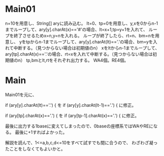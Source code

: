 # Main01
n=10を用意し、String[] aryに読み込む。
lt=0、tp=0を用意し、y,xを0からn-1までループして、ary[y].charAt(x)=='#'の場合、lt=x+1,tp=y+1を入れて、
ループを終了させるためx=n,y=nを入れる。
ループが終了したら、rt=n、bm=nを用意し、
yをtpからn-1までループして、ary[y].charAt(lt)=='.'の場合、bm=yを入れて中断する。（見つからない場合は初期値のn）
xをltからn-1までループして、ary[tp].charAt(x)=='.'の場合、rt=xを入れて中断する。（見つからない場合は初期値のn）
tp,bmとlt,rtをそれぞれ出力する。
WA4個。RE4個。

# Main
Main01を元に、

if (ary[y].charAt(lt)=='.') {
を
if (ary[y].charAt(lt-1)=='.') {
に修正。

if (ary[tp].charAt(x)=='.') {
を
if (ary[tp-1].charAt(x)=='.') {
に修正。

最後に出力する1baseに変えてしまったので、0baseの座標系ではWAやREになる。
最後に+1すればよかった。

解説を読んで、1<=a,b,c,d<=10をすべて試すでも間に合うので、
わざわざ凝ったことをしなくてもよいかと。

